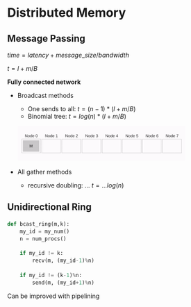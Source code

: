 # Distributed Memory

## Message Passing

$time = latency + message\_size / bandwidth$

$t = l + m/B$

**Fully connected network**

- Broadcast methods
    - One sends to all: $t = (n-1) * (l + m/B)$
    - Binomial tree: $t = log(n) * (l + m/B)$

    ![alt text](binomial.gif)

- All gather methods
    - recursive doubling: ... $t = ... log(n)$

## Unidirectional Ring

```python
def bcast_ring(m,k):
    my_id = my_num()
    n = num_procs()

    if my_id != k:
        recv(m, (my_id-1)%n)

    if my_id != (k-1)%n:
        send(m, (my_id+1)%n)
```

Can be improved with pipelining